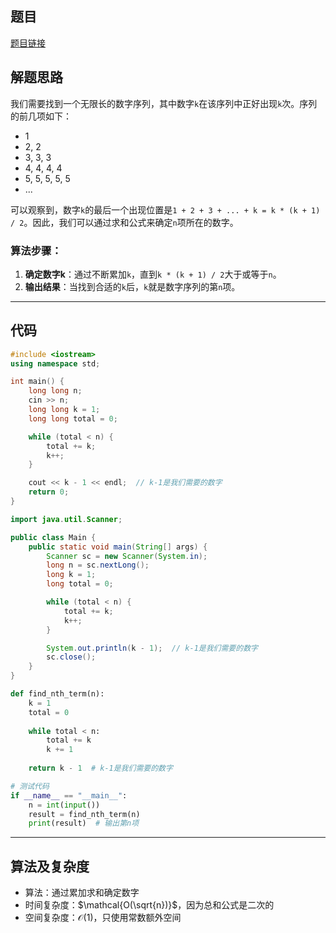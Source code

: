 ## 题目
[题目链接](https://www.nowcoder.com/practice/dd8f34e9b83e412bab0b45a845889d34?tpId=182&tqId=163661&sourceUrl=/exam/oj&channenl=wgithub&fromPut=wgithub)

## 解题思路

我们需要找到一个无限长的数字序列，其中数字`k`在该序列中正好出现`k`次。序列的前几项如下：
- 1
- 2, 2
- 3, 3, 3
- 4, 4, 4, 4
- 5, 5, 5, 5, 5
- ...

可以观察到，数字`k`的最后一个出现位置是`1 + 2 + 3 + ... + k = k * (k + 1) / 2`。因此，我们可以通过求和公式来确定`n`项所在的数字。

### 算法步骤：
1. **确定数字k**：通过不断累加`k`，直到`k * (k + 1) / 2`大于或等于`n`。
2. **输出结果**：当找到合适的`k`后，`k`就是数字序列的第`n`项。

---

## 代码



```cpp []
#include <iostream>
using namespace std;

int main() {
    long long n;
    cin >> n;
    long long k = 1;
    long long total = 0;

    while (total < n) {
        total += k;
        k++;
    }

    cout << k - 1 << endl;  // k-1是我们需要的数字
    return 0;
}
```
```java []
import java.util.Scanner;

public class Main {
    public static void main(String[] args) {
        Scanner sc = new Scanner(System.in);
        long n = sc.nextLong();
        long k = 1;
        long total = 0;

        while (total < n) {
            total += k;
            k++;
        }

        System.out.println(k - 1);  // k-1是我们需要的数字
        sc.close();
    }
}
```
```python []
def find_nth_term(n):
    k = 1
    total = 0
    
    while total < n:
        total += k
        k += 1
    
    return k - 1  # k-1是我们需要的数字

# 测试代码
if __name__ == "__main__":
    n = int(input())
    result = find_nth_term(n)
    print(result)  # 输出第n项
```


---

## 算法及复杂度
- 算法：通过累加求和确定数字
- 时间复杂度：$\mathcal{O(\sqrt{n})}$，因为总和公式是二次的
- 空间复杂度：$\mathcal{O(1)}$，只使用常数额外空间
